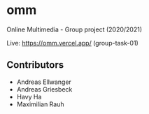 # omm
Online Multimedia - Group project (2020/2021)

Live: https://omm.vercel.app/ (group-task-01)

## Contributors

- Andreas Ellwanger
- Andreas Griesbeck
- Havy Ha
- Maximilian Rauh
